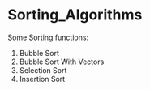 # Sorting_Algorithms
 
Some Sorting functions: 

1) Bubble Sort
2) Bubble Sort With Vectors
3) Selection Sort
4) Insertion Sort
